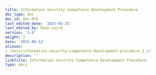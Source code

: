```yaml
---
title: Information Security Competence Development Procedure
doc_type: doc
doc_id: doc-076
last_edited_date: '2025-05-25'
last_edited_by: Ryan Laird
version: '1.0'
weight: 2
date: '2025-06-12'
aliases:
- /docs/information-security-competence-development-procedure_1_1/
description: ''
linkTitle: Information Security Competence Development Procedure
type: docs
---
```


<!-- Unsupported block type: table_of_contents -->

<!-- Unsupported block type: unsupported -->
